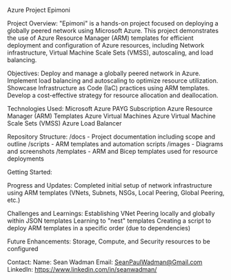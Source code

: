 Azure Project Epimoni

Project Overview:
"Epimoni" is a hands-on project focused on deploying a globally peered network using Microsoft Azure. This project demonstrates the use of Azure Resource Manager (ARM) templates for efficient deployment and configuration of Azure resources, including Network infrastructure, Virtual Machine Scale Sets (VMSS), autoscaling, and load balancing.

Objectives:
Deploy and manage a globally peered network in Azure.
Implement load balancing and autoscaling to optimize resource utilization.
Showcase Infrastructure as Code (IaC) practices using ARM templates.
Develop a cost-effective strategy for resource allocation and deallocation.

Technologies Used:
Microsoft Azure PAYG Subscription
Azure Resource Manager (ARM) Templates
Azure Virtual Machines
Azure Virtual Machine Scale Sets (VMSS)
Azure Load Balancer

Repository Structure:
/docs - Project documentation including scope and outline
/scripts - ARM templates and automation scripts
/images - Diagrams and screenshots
/templates - ARM and Bicep templates used for resource deployments

Getting Started:

Progress and Updates:
Completed initial setup of network infrastructure using ARM templates (VNets, Subnets, NSGs, Local Peering, Global Peering, etc.)


Challenges and Learnings:
Establishing VNet Peering locally and globally within JSON templates
Learning to "nest" templates
Creating a script to deploy ARM templates in a specific order (due to dependencies)

Future Enhancements:
Storage, Compute, and Security resources to be configured


Contact:
Name: Sean Wadman
Email: SeanPaulWadman@Gmail.com
LinkedIn: https://www.linkedin.com/in/seanwadman/
